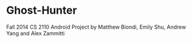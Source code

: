 # Ghost-Hunter

Fall 2014 CS 2110 Android Project by Matthew Biondi, Emily Shu, Andrew Yang and Alex Zammitti
